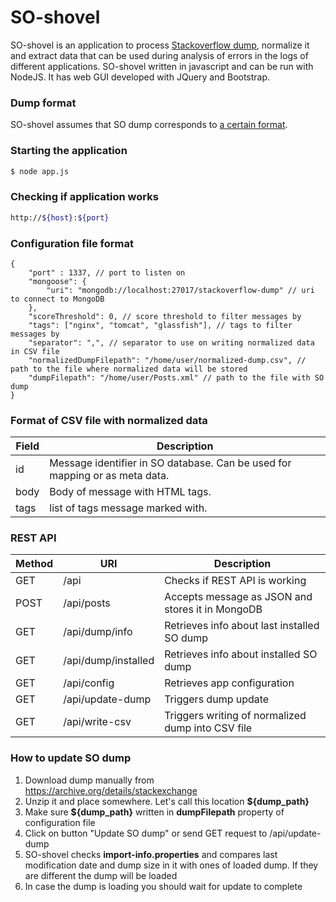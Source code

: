 # SO-shovel
SO-shovel is an application to process [Stackoverflow dump](https://archive.org/details/stackexchange), normalize it and extract data that can be used during analysis of errors in the logs of different applications. SO-shovel written in javascript and can be run with NodeJS. It has web GUI developed with JQuery and Bootstrap.
### Dump format
SO-shovel assumes that SO dump corresponds to [a certain format](https://meta.stackexchange.com/questions/2677/database-schema-documentation-for-the-public-data-dump-and-sede).
### Starting the application
```sh
$ node app.js
```
### Checking if application works
```sh
http://${host}:${port}
```
### Configuration file format
```
{
    "port" : 1337, // port to listen on
    "mongoose": {
        "uri": "mongodb://localhost:27017/stackoverflow-dump" // uri to connect to MongoDB
    },
    "scoreThreshold": 0, // score threshold to filter messages by
    "tags": ["nginx", "tomcat", "glassfish"], // tags to filter messages by
    "separator": ",", // separator to use on writing normalized data in CSV file
    "normalizedDumpFilepath": "/home/user/normalized-dump.csv", // path to the file where normalized data will be stored
    "dumpFilepath": "/home/user/Posts.xml" // path to the file with SO dump
}
```
### Format of CSV file with normalized data
Field|Description
-----|-----------
id|Message identifier in SO database. Can be used for mapping or as meta data.
body|Body of message with HTML tags.
tags|list of tags message marked with.
### REST API
Method|URI|Description
------|---|-----------
GET|/api|Checks if REST API is working
POST|/api/posts|Accepts message as JSON and stores it in MongoDB
GET|/api/dump/info|Retrieves info about last installed SO dump
GET|/api/dump/installed|Retrieves info about installed SO dump
GET|/api/config|Retrieves app configuration
GET|/api/update-dump|Triggers dump update
GET|/api/write-csv|Triggers writing of normalized dump into CSV file

### How to update SO dump
1. Download dump manually from https://archive.org/details/stackexchange
2. Unzip it and place somewhere. Let's call this location **${dump_path}**
3. Make sure **${dump_path}** written in **dumpFilepath** property of configuration file
4. Click on button "Update SO dump" or send GET request to /api/update-dump
5. SO-shovel checks **import-info.properties** and compares last modification date and dump size in it with ones of loaded dump. If they are different the dump will be loaded
6. In case the dump is loading you should wait for update to complete
